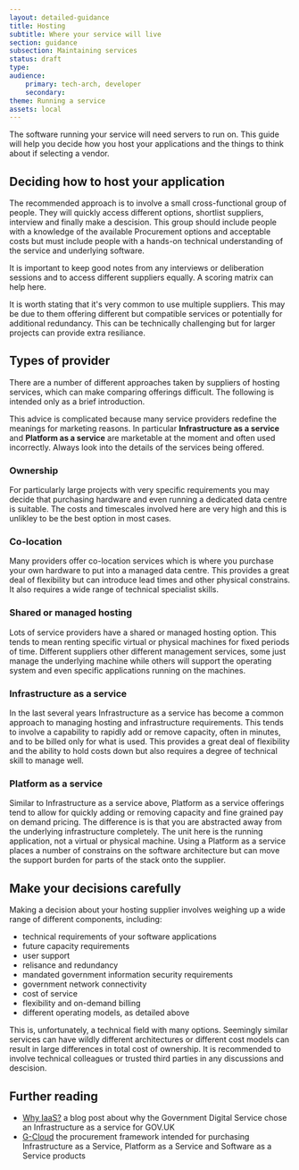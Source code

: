 ```yaml
---
layout: detailed-guidance
title: Hosting
subtitle: Where your service will live
section: guidance
subsection: Maintaining services
status: draft
type: 
audience: 
    primary: tech-arch, developer
    secondary:
theme: Running a service
assets: local
---
```


The software running your service will need servers to run on. This guide will help you decide how you host your applications and the things to think about if selecting a vendor.

## Deciding how to host your application

The recommended approach is to involve a small cross-functional group of people. They will quickly access different options, shortlist suppliers, interview  and finally make a descision. This group should include people with a knowledge of the available Procurement options and acceptable costs but must include people with a hands-on technical understanding of the service and underlying software.

It is important to keep good notes from any interviews or deliberation sessions and to access different suppliers equally. A scoring matrix can help here.

It is worth stating that it's very common to use multiple suppliers. This may be due to them offering different but compatible services or potentially for additional redundancy. This can be technically challenging but for larger projects can provide extra resiliance.

## Types of provider

There are a number of different approaches taken by suppliers of hosting services, which can make comparing offerings difficult. The following is intended only as a brief introduction.

This advice is complicated because many service providers redefine the meanings for marketing reasons. In particular **Infrastructure as a service** and **Platform as a service** are marketable at the moment and often used incorrectly. Always look into the details of the services being offered.

### Ownership

For particularly large projects with very specific requirements you may decide that purchasing hardware and even running a dedicated data centre is suitable. The costs and timescales involved here are very high and this is unlikley to be the best option in most cases.

### Co-location

Many providers offer co-location services which is where you purchase your own hardware to put into a managed data centre. This provides a great deal of flexibility but can introduce lead times and other physical constrains. It also requires a wide range of technical specialist skills. 

### Shared or managed hosting

Lots of service providers have a shared or managed hosting option. This tends to mean renting specific virtual or physical machines for fixed periods of time. Different suppliers other different management services, some just manage the underlying machine while others will support the operating system and even specific applications running on the machines.

### Infrastructure as a service

In the last several years Infrastructure as a service has become a common approach to managing hosting and infrastructure requirements. This tends to involve a capability to rapidly add or remove capacity, often in minutes, and to be billed only for what is used. This provides a great deal of flexibility and the ability to hold costs down but also requires a degree of technical skill to manage well. 

### Platform as a service

Similar to Infrastructure as a service above, Platform as a service offerings tend to allow for quickly adding or removing capacity and fine grained pay on demand pricing. The difference is is that you are abstracted away from the underlying infrastructure completely. The unit here is the running application, not a virtual or physical machine. Using a Platform as a service places a number of constrains on the software architecture but can move the support burden for parts of the stack onto the supplier.

## Make your decisions carefully

Making a decision about your hosting supplier involves weighing up a wide range of different components, including:

* technical requirements of your software applications
* future capacity requirements
* user support
* relisance and redundancy
* mandated government information security requirements
* government network connectivity
* cost of service
* flexibility and on-demand billing
* different operating models, as detailed above

This is, unfortunately, a technical field with many options. Seemingly similar services can have wildly different architectures or different cost models can result in large differences in total cost of ownership. It is recommended to involve technical colleagues or trusted third parties in any discussions and descision.

## Further reading

* [Why IaaS?](http://digital.cabinetoffice.gov.uk/2012/09/25/why-iaas/) a blog post about why the Government Digital Service chose an Infrastructure as a service for GOV.UK
* [G-Cloud](http://gcloud.civilservice.gov.uk/) the procurement framework intended for purchasing Infrastructure as a Service, Platform as a Service and Software as a Service products
